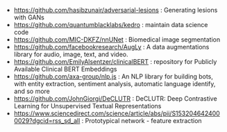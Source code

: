 - https://github.com/hasibzunair/adversarial-lesions : Generating lesions with GANs
- https://github.com/quantumblacklabs/kedro : maintain  data science code 
- https://github.com/MIC-DKFZ/nnUNet : Biomedical image segmentation
- https://github.com/facebookresearch/AugLy : A data augmentations library for audio, image, text, and video.
- https://github.com/EmilyAlsentzer/clinicalBERT : repository for Publicly Available Clinical BERT Embeddings
- https://github.com/axa-group/nlp.js : An NLP library for building bots, with entity extraction, sentiment analysis, automatic language identify, and so more
- https://github.com/JohnGiorgi/DeCLUTR : DeCLUTR: Deep Contrastive Learning for Unsupervised Textual Representations
- https://www.sciencedirect.com/science/article/abs/pii/S1532046424000029?dgcid=rss_sd_all : Prototypical network - feature extraction